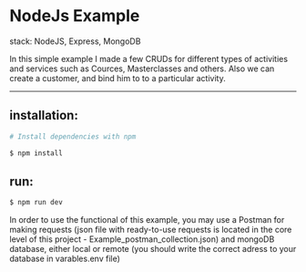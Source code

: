 # NodeJs Example
stack: NodeJS, Express, MongoDB

In this simple example I made a few CRUDs for different types of activities and services such as Cources, Masterclasses and others.
Also we can create a customer, and bind him to to a particular activity.  

----
## installation:

```bash
# Install dependencies with npm

$ npm install
```

## run:

```sh
$ npm run dev
```

In order to use the functional of this example, you may use a Postman for making requests (json file with ready-to-use 
requests is located in the core level of this project - Example_postman_collection.json) and mongoDB database, either local or remote (you should write the 
correct adress to your database in varables.env file) 
